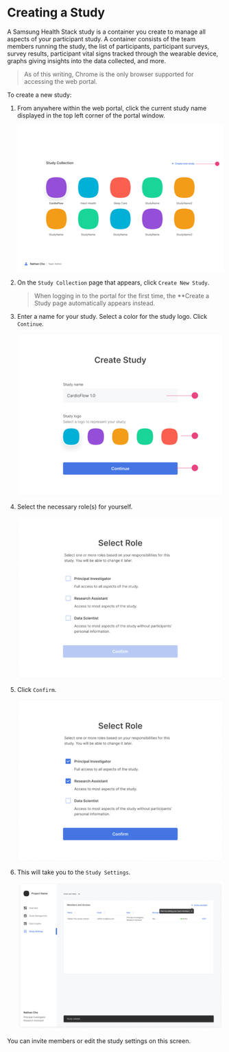 
# Creating a Study


A Samsung Health Stack study is a container you create to manage all aspects of your participant study. A container consists of the team members running the study, the list of participants, participant surveys, survey results, participant vital signs tracked through the wearable device, graphs giving insights into the data collected, and more.

> As of this writing, Chrome is the only browser supported for accessing the web portal.

To create a new study:

1. From anywhere within the web portal, click the current study name displayed in the top left corner of the portal window.

    ![image-20230726121036628](./creating-a-study.assets/image-20230726121036628.png)

2. On the `Study Collection` page that appears, click `Create New Study`.

    > When logging in to the portal for the first time, the **Create a Study page automatically appears instead.

3. Enter a name for your study. Select a color for the study logo. Click `Continue`.

    ![image-20230726121304885](./creating-a-study.assets/image-20230726121304885.png)

4. Select the necessary role(s) for yourself. 

    ![image-20230726121703637](./creating-a-study.assets/image-20230726121703637.png)

5. Click `Confirm`.

    ![image-20230726121758085](./creating-a-study.assets/image-20230726121758085.png)

6. This will take you to the `Study Settings`. 

    ![image-20230726121920339](./creating-a-study.assets/image-20230726121920339.png)

You can invite members or edit the study settings on this screen. 
